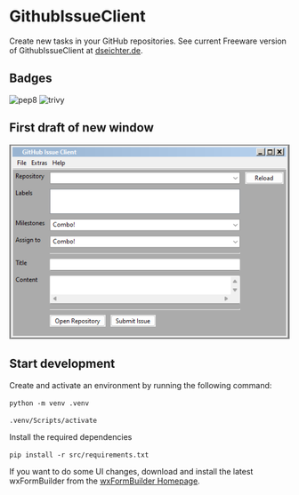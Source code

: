 # GithubIssueClient

Create new tasks in your GitHub repositories. See current Freeware version of GithubIssueClient at [dseichter.de](https://www.dseichter.de/github-issue-client/).

## Badges

![pep8](https://github.com/dseichter/GithubIssueClient/actions/workflows/pep8.yml/badge.svg)
![trivy](https://github.com/dseichter/GithubIssueClient/actions/workflows/trivy.yml/badge.svg)

## First draft of new window

![Main Window](images/mainwindow.png)

## Start development

Create and activate an environment by running the following command:

```python -m venv .venv```

```.venv/Scripts/activate```

Install the required dependencies

```pip install -r src/requirements.txt```

If you want to do some UI changes, download and install the latest wxFormBuilder from the [wxFormBuilder Homepage](https://github.com/wxFormBuilder/wxFormBuilder).
